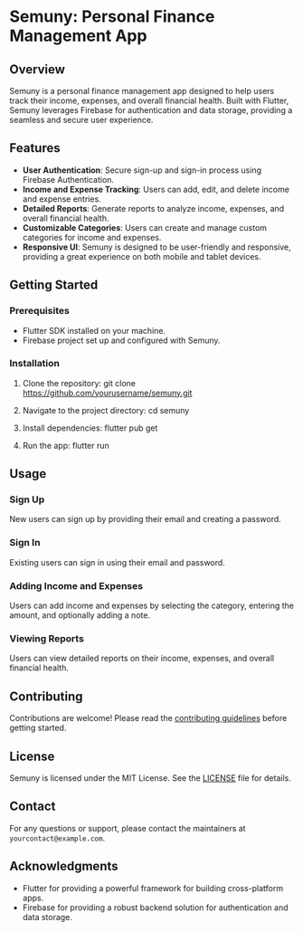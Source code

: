 # Semuny: Personal Finance Management App

## Overview

Semuny is a personal finance management app designed to help users track their income, expenses, and overall financial health. Built with Flutter, Semuny leverages Firebase for authentication and data storage, providing a seamless and secure user experience.

## Features

- **User Authentication**: Secure sign-up and sign-in process using Firebase Authentication.
- **Income and Expense Tracking**: Users can add, edit, and delete income and expense entries.
- **Detailed Reports**: Generate reports to analyze income, expenses, and overall financial health.
- **Customizable Categories**: Users can create and manage custom categories for income and expenses.
- **Responsive UI**: Semuny is designed to be user-friendly and responsive, providing a great experience on both mobile and tablet devices.

## Getting Started

### Prerequisites

- Flutter SDK installed on your machine.
- Firebase project set up and configured with Semuny.

### Installation

1. Clone the repository:
   git clone https://github.com/yourusername/semuny.git

2. Navigate to the project directory:
   cd semuny

3. Install dependencies:
  flutter pub get

4. Run the app:
  flutter run


## Usage

### Sign Up

New users can sign up by providing their email and creating a password.

### Sign In

Existing users can sign in using their email and password.

### Adding Income and Expenses

Users can add income and expenses by selecting the category, entering the amount, and optionally adding a note.

### Viewing Reports

Users can view detailed reports on their income, expenses, and overall financial health.

## Contributing

Contributions are welcome! Please read the [contributing guidelines](CONTRIBUTING.md) before getting started.

## License

Semuny is licensed under the MIT License. See the [LICENSE](LICENSE) file for details.

## Contact

For any questions or support, please contact the maintainers at `yourcontact@example.com`.

## Acknowledgments

- Flutter for providing a powerful framework for building cross-platform apps.
- Firebase for providing a robust backend solution for authentication and data storage.






   
